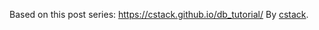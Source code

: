 Based on this post series: https://cstack.github.io/db_tutorial/
By [cstack](https://github.com/cstack).